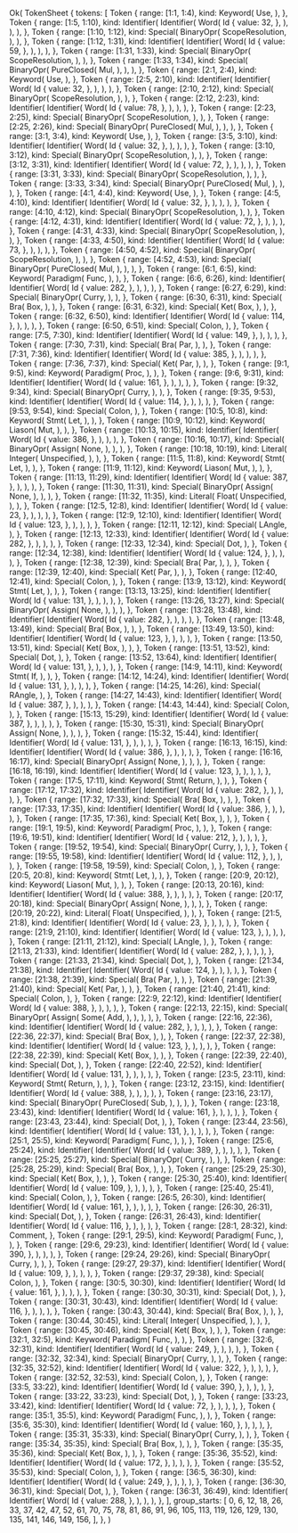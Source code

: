 Ok(
    TokenSheet {
        tokens: [
            Token {
                range: [1:1, 1:4),
                kind: Keyword(
                    Use,
                ),
            },
            Token {
                range: [1:5, 1:10),
                kind: Identifier(
                    Identifier(
                        Word(
                            Id {
                                value: 32,
                            },
                        ),
                    ),
                ),
            },
            Token {
                range: [1:10, 1:12),
                kind: Special(
                    BinaryOpr(
                        ScopeResolution,
                    ),
                ),
            },
            Token {
                range: [1:12, 1:31),
                kind: Identifier(
                    Identifier(
                        Word(
                            Id {
                                value: 59,
                            },
                        ),
                    ),
                ),
            },
            Token {
                range: [1:31, 1:33),
                kind: Special(
                    BinaryOpr(
                        ScopeResolution,
                    ),
                ),
            },
            Token {
                range: [1:33, 1:34),
                kind: Special(
                    BinaryOpr(
                        PureClosed(
                            Mul,
                        ),
                    ),
                ),
            },
            Token {
                range: [2:1, 2:4),
                kind: Keyword(
                    Use,
                ),
            },
            Token {
                range: [2:5, 2:10),
                kind: Identifier(
                    Identifier(
                        Word(
                            Id {
                                value: 32,
                            },
                        ),
                    ),
                ),
            },
            Token {
                range: [2:10, 2:12),
                kind: Special(
                    BinaryOpr(
                        ScopeResolution,
                    ),
                ),
            },
            Token {
                range: [2:12, 2:23),
                kind: Identifier(
                    Identifier(
                        Word(
                            Id {
                                value: 78,
                            },
                        ),
                    ),
                ),
            },
            Token {
                range: [2:23, 2:25),
                kind: Special(
                    BinaryOpr(
                        ScopeResolution,
                    ),
                ),
            },
            Token {
                range: [2:25, 2:26),
                kind: Special(
                    BinaryOpr(
                        PureClosed(
                            Mul,
                        ),
                    ),
                ),
            },
            Token {
                range: [3:1, 3:4),
                kind: Keyword(
                    Use,
                ),
            },
            Token {
                range: [3:5, 3:10),
                kind: Identifier(
                    Identifier(
                        Word(
                            Id {
                                value: 32,
                            },
                        ),
                    ),
                ),
            },
            Token {
                range: [3:10, 3:12),
                kind: Special(
                    BinaryOpr(
                        ScopeResolution,
                    ),
                ),
            },
            Token {
                range: [3:12, 3:31),
                kind: Identifier(
                    Identifier(
                        Word(
                            Id {
                                value: 72,
                            },
                        ),
                    ),
                ),
            },
            Token {
                range: [3:31, 3:33),
                kind: Special(
                    BinaryOpr(
                        ScopeResolution,
                    ),
                ),
            },
            Token {
                range: [3:33, 3:34),
                kind: Special(
                    BinaryOpr(
                        PureClosed(
                            Mul,
                        ),
                    ),
                ),
            },
            Token {
                range: [4:1, 4:4),
                kind: Keyword(
                    Use,
                ),
            },
            Token {
                range: [4:5, 4:10),
                kind: Identifier(
                    Identifier(
                        Word(
                            Id {
                                value: 32,
                            },
                        ),
                    ),
                ),
            },
            Token {
                range: [4:10, 4:12),
                kind: Special(
                    BinaryOpr(
                        ScopeResolution,
                    ),
                ),
            },
            Token {
                range: [4:12, 4:31),
                kind: Identifier(
                    Identifier(
                        Word(
                            Id {
                                value: 72,
                            },
                        ),
                    ),
                ),
            },
            Token {
                range: [4:31, 4:33),
                kind: Special(
                    BinaryOpr(
                        ScopeResolution,
                    ),
                ),
            },
            Token {
                range: [4:33, 4:50),
                kind: Identifier(
                    Identifier(
                        Word(
                            Id {
                                value: 73,
                            },
                        ),
                    ),
                ),
            },
            Token {
                range: [4:50, 4:52),
                kind: Special(
                    BinaryOpr(
                        ScopeResolution,
                    ),
                ),
            },
            Token {
                range: [4:52, 4:53),
                kind: Special(
                    BinaryOpr(
                        PureClosed(
                            Mul,
                        ),
                    ),
                ),
            },
            Token {
                range: [6:1, 6:5),
                kind: Keyword(
                    Paradigm(
                        Func,
                    ),
                ),
            },
            Token {
                range: [6:6, 6:26),
                kind: Identifier(
                    Identifier(
                        Word(
                            Id {
                                value: 282,
                            },
                        ),
                    ),
                ),
            },
            Token {
                range: [6:27, 6:29),
                kind: Special(
                    BinaryOpr(
                        Curry,
                    ),
                ),
            },
            Token {
                range: [6:30, 6:31),
                kind: Special(
                    Bra(
                        Box,
                    ),
                ),
            },
            Token {
                range: [6:31, 6:32),
                kind: Special(
                    Ket(
                        Box,
                    ),
                ),
            },
            Token {
                range: [6:32, 6:50),
                kind: Identifier(
                    Identifier(
                        Word(
                            Id {
                                value: 114,
                            },
                        ),
                    ),
                ),
            },
            Token {
                range: [6:50, 6:51),
                kind: Special(
                    Colon,
                ),
            },
            Token {
                range: [7:5, 7:30),
                kind: Identifier(
                    Identifier(
                        Word(
                            Id {
                                value: 149,
                            },
                        ),
                    ),
                ),
            },
            Token {
                range: [7:30, 7:31),
                kind: Special(
                    Bra(
                        Par,
                    ),
                ),
            },
            Token {
                range: [7:31, 7:36),
                kind: Identifier(
                    Identifier(
                        Word(
                            Id {
                                value: 385,
                            },
                        ),
                    ),
                ),
            },
            Token {
                range: [7:36, 7:37),
                kind: Special(
                    Ket(
                        Par,
                    ),
                ),
            },
            Token {
                range: [9:1, 9:5),
                kind: Keyword(
                    Paradigm(
                        Proc,
                    ),
                ),
            },
            Token {
                range: [9:6, 9:31),
                kind: Identifier(
                    Identifier(
                        Word(
                            Id {
                                value: 161,
                            },
                        ),
                    ),
                ),
            },
            Token {
                range: [9:32, 9:34),
                kind: Special(
                    BinaryOpr(
                        Curry,
                    ),
                ),
            },
            Token {
                range: [9:35, 9:53),
                kind: Identifier(
                    Identifier(
                        Word(
                            Id {
                                value: 114,
                            },
                        ),
                    ),
                ),
            },
            Token {
                range: [9:53, 9:54),
                kind: Special(
                    Colon,
                ),
            },
            Token {
                range: [10:5, 10:8),
                kind: Keyword(
                    Stmt(
                        Let,
                    ),
                ),
            },
            Token {
                range: [10:9, 10:12),
                kind: Keyword(
                    Liason(
                        Mut,
                    ),
                ),
            },
            Token {
                range: [10:13, 10:15),
                kind: Identifier(
                    Identifier(
                        Word(
                            Id {
                                value: 386,
                            },
                        ),
                    ),
                ),
            },
            Token {
                range: [10:16, 10:17),
                kind: Special(
                    BinaryOpr(
                        Assign(
                            None,
                        ),
                    ),
                ),
            },
            Token {
                range: [10:18, 10:19),
                kind: Literal(
                    Integer(
                        Unspecified,
                    ),
                ),
            },
            Token {
                range: [11:5, 11:8),
                kind: Keyword(
                    Stmt(
                        Let,
                    ),
                ),
            },
            Token {
                range: [11:9, 11:12),
                kind: Keyword(
                    Liason(
                        Mut,
                    ),
                ),
            },
            Token {
                range: [11:13, 11:29),
                kind: Identifier(
                    Identifier(
                        Word(
                            Id {
                                value: 387,
                            },
                        ),
                    ),
                ),
            },
            Token {
                range: [11:30, 11:31),
                kind: Special(
                    BinaryOpr(
                        Assign(
                            None,
                        ),
                    ),
                ),
            },
            Token {
                range: [11:32, 11:35),
                kind: Literal(
                    Float(
                        Unspecified,
                    ),
                ),
            },
            Token {
                range: [12:5, 12:8),
                kind: Identifier(
                    Identifier(
                        Word(
                            Id {
                                value: 23,
                            },
                        ),
                    ),
                ),
            },
            Token {
                range: [12:9, 12:10),
                kind: Identifier(
                    Identifier(
                        Word(
                            Id {
                                value: 123,
                            },
                        ),
                    ),
                ),
            },
            Token {
                range: [12:11, 12:12),
                kind: Special(
                    LAngle,
                ),
            },
            Token {
                range: [12:13, 12:33),
                kind: Identifier(
                    Identifier(
                        Word(
                            Id {
                                value: 282,
                            },
                        ),
                    ),
                ),
            },
            Token {
                range: [12:33, 12:34),
                kind: Special(
                    Dot,
                ),
            },
            Token {
                range: [12:34, 12:38),
                kind: Identifier(
                    Identifier(
                        Word(
                            Id {
                                value: 124,
                            },
                        ),
                    ),
                ),
            },
            Token {
                range: [12:38, 12:39),
                kind: Special(
                    Bra(
                        Par,
                    ),
                ),
            },
            Token {
                range: [12:39, 12:40),
                kind: Special(
                    Ket(
                        Par,
                    ),
                ),
            },
            Token {
                range: [12:40, 12:41),
                kind: Special(
                    Colon,
                ),
            },
            Token {
                range: [13:9, 13:12),
                kind: Keyword(
                    Stmt(
                        Let,
                    ),
                ),
            },
            Token {
                range: [13:13, 13:25),
                kind: Identifier(
                    Identifier(
                        Word(
                            Id {
                                value: 131,
                            },
                        ),
                    ),
                ),
            },
            Token {
                range: [13:26, 13:27),
                kind: Special(
                    BinaryOpr(
                        Assign(
                            None,
                        ),
                    ),
                ),
            },
            Token {
                range: [13:28, 13:48),
                kind: Identifier(
                    Identifier(
                        Word(
                            Id {
                                value: 282,
                            },
                        ),
                    ),
                ),
            },
            Token {
                range: [13:48, 13:49),
                kind: Special(
                    Bra(
                        Box,
                    ),
                ),
            },
            Token {
                range: [13:49, 13:50),
                kind: Identifier(
                    Identifier(
                        Word(
                            Id {
                                value: 123,
                            },
                        ),
                    ),
                ),
            },
            Token {
                range: [13:50, 13:51),
                kind: Special(
                    Ket(
                        Box,
                    ),
                ),
            },
            Token {
                range: [13:51, 13:52),
                kind: Special(
                    Dot,
                ),
            },
            Token {
                range: [13:52, 13:64),
                kind: Identifier(
                    Identifier(
                        Word(
                            Id {
                                value: 131,
                            },
                        ),
                    ),
                ),
            },
            Token {
                range: [14:9, 14:11),
                kind: Keyword(
                    Stmt(
                        If,
                    ),
                ),
            },
            Token {
                range: [14:12, 14:24),
                kind: Identifier(
                    Identifier(
                        Word(
                            Id {
                                value: 131,
                            },
                        ),
                    ),
                ),
            },
            Token {
                range: [14:25, 14:26),
                kind: Special(
                    RAngle,
                ),
            },
            Token {
                range: [14:27, 14:43),
                kind: Identifier(
                    Identifier(
                        Word(
                            Id {
                                value: 387,
                            },
                        ),
                    ),
                ),
            },
            Token {
                range: [14:43, 14:44),
                kind: Special(
                    Colon,
                ),
            },
            Token {
                range: [15:13, 15:29),
                kind: Identifier(
                    Identifier(
                        Word(
                            Id {
                                value: 387,
                            },
                        ),
                    ),
                ),
            },
            Token {
                range: [15:30, 15:31),
                kind: Special(
                    BinaryOpr(
                        Assign(
                            None,
                        ),
                    ),
                ),
            },
            Token {
                range: [15:32, 15:44),
                kind: Identifier(
                    Identifier(
                        Word(
                            Id {
                                value: 131,
                            },
                        ),
                    ),
                ),
            },
            Token {
                range: [16:13, 16:15),
                kind: Identifier(
                    Identifier(
                        Word(
                            Id {
                                value: 386,
                            },
                        ),
                    ),
                ),
            },
            Token {
                range: [16:16, 16:17),
                kind: Special(
                    BinaryOpr(
                        Assign(
                            None,
                        ),
                    ),
                ),
            },
            Token {
                range: [16:18, 16:19),
                kind: Identifier(
                    Identifier(
                        Word(
                            Id {
                                value: 123,
                            },
                        ),
                    ),
                ),
            },
            Token {
                range: [17:5, 17:11),
                kind: Keyword(
                    Stmt(
                        Return,
                    ),
                ),
            },
            Token {
                range: [17:12, 17:32),
                kind: Identifier(
                    Identifier(
                        Word(
                            Id {
                                value: 282,
                            },
                        ),
                    ),
                ),
            },
            Token {
                range: [17:32, 17:33),
                kind: Special(
                    Bra(
                        Box,
                    ),
                ),
            },
            Token {
                range: [17:33, 17:35),
                kind: Identifier(
                    Identifier(
                        Word(
                            Id {
                                value: 386,
                            },
                        ),
                    ),
                ),
            },
            Token {
                range: [17:35, 17:36),
                kind: Special(
                    Ket(
                        Box,
                    ),
                ),
            },
            Token {
                range: [19:1, 19:5),
                kind: Keyword(
                    Paradigm(
                        Proc,
                    ),
                ),
            },
            Token {
                range: [19:6, 19:51),
                kind: Identifier(
                    Identifier(
                        Word(
                            Id {
                                value: 212,
                            },
                        ),
                    ),
                ),
            },
            Token {
                range: [19:52, 19:54),
                kind: Special(
                    BinaryOpr(
                        Curry,
                    ),
                ),
            },
            Token {
                range: [19:55, 19:58),
                kind: Identifier(
                    Identifier(
                        Word(
                            Id {
                                value: 112,
                            },
                        ),
                    ),
                ),
            },
            Token {
                range: [19:58, 19:59),
                kind: Special(
                    Colon,
                ),
            },
            Token {
                range: [20:5, 20:8),
                kind: Keyword(
                    Stmt(
                        Let,
                    ),
                ),
            },
            Token {
                range: [20:9, 20:12),
                kind: Keyword(
                    Liason(
                        Mut,
                    ),
                ),
            },
            Token {
                range: [20:13, 20:16),
                kind: Identifier(
                    Identifier(
                        Word(
                            Id {
                                value: 388,
                            },
                        ),
                    ),
                ),
            },
            Token {
                range: [20:17, 20:18),
                kind: Special(
                    BinaryOpr(
                        Assign(
                            None,
                        ),
                    ),
                ),
            },
            Token {
                range: [20:19, 20:22),
                kind: Literal(
                    Float(
                        Unspecified,
                    ),
                ),
            },
            Token {
                range: [21:5, 21:8),
                kind: Identifier(
                    Identifier(
                        Word(
                            Id {
                                value: 23,
                            },
                        ),
                    ),
                ),
            },
            Token {
                range: [21:9, 21:10),
                kind: Identifier(
                    Identifier(
                        Word(
                            Id {
                                value: 123,
                            },
                        ),
                    ),
                ),
            },
            Token {
                range: [21:11, 21:12),
                kind: Special(
                    LAngle,
                ),
            },
            Token {
                range: [21:13, 21:33),
                kind: Identifier(
                    Identifier(
                        Word(
                            Id {
                                value: 282,
                            },
                        ),
                    ),
                ),
            },
            Token {
                range: [21:33, 21:34),
                kind: Special(
                    Dot,
                ),
            },
            Token {
                range: [21:34, 21:38),
                kind: Identifier(
                    Identifier(
                        Word(
                            Id {
                                value: 124,
                            },
                        ),
                    ),
                ),
            },
            Token {
                range: [21:38, 21:39),
                kind: Special(
                    Bra(
                        Par,
                    ),
                ),
            },
            Token {
                range: [21:39, 21:40),
                kind: Special(
                    Ket(
                        Par,
                    ),
                ),
            },
            Token {
                range: [21:40, 21:41),
                kind: Special(
                    Colon,
                ),
            },
            Token {
                range: [22:9, 22:12),
                kind: Identifier(
                    Identifier(
                        Word(
                            Id {
                                value: 388,
                            },
                        ),
                    ),
                ),
            },
            Token {
                range: [22:13, 22:15),
                kind: Special(
                    BinaryOpr(
                        Assign(
                            Some(
                                Add,
                            ),
                        ),
                    ),
                ),
            },
            Token {
                range: [22:16, 22:36),
                kind: Identifier(
                    Identifier(
                        Word(
                            Id {
                                value: 282,
                            },
                        ),
                    ),
                ),
            },
            Token {
                range: [22:36, 22:37),
                kind: Special(
                    Bra(
                        Box,
                    ),
                ),
            },
            Token {
                range: [22:37, 22:38),
                kind: Identifier(
                    Identifier(
                        Word(
                            Id {
                                value: 123,
                            },
                        ),
                    ),
                ),
            },
            Token {
                range: [22:38, 22:39),
                kind: Special(
                    Ket(
                        Box,
                    ),
                ),
            },
            Token {
                range: [22:39, 22:40),
                kind: Special(
                    Dot,
                ),
            },
            Token {
                range: [22:40, 22:52),
                kind: Identifier(
                    Identifier(
                        Word(
                            Id {
                                value: 131,
                            },
                        ),
                    ),
                ),
            },
            Token {
                range: [23:5, 23:11),
                kind: Keyword(
                    Stmt(
                        Return,
                    ),
                ),
            },
            Token {
                range: [23:12, 23:15),
                kind: Identifier(
                    Identifier(
                        Word(
                            Id {
                                value: 388,
                            },
                        ),
                    ),
                ),
            },
            Token {
                range: [23:16, 23:17),
                kind: Special(
                    BinaryOpr(
                        PureClosed(
                            Sub,
                        ),
                    ),
                ),
            },
            Token {
                range: [23:18, 23:43),
                kind: Identifier(
                    Identifier(
                        Word(
                            Id {
                                value: 161,
                            },
                        ),
                    ),
                ),
            },
            Token {
                range: [23:43, 23:44),
                kind: Special(
                    Dot,
                ),
            },
            Token {
                range: [23:44, 23:56),
                kind: Identifier(
                    Identifier(
                        Word(
                            Id {
                                value: 131,
                            },
                        ),
                    ),
                ),
            },
            Token {
                range: [25:1, 25:5),
                kind: Keyword(
                    Paradigm(
                        Func,
                    ),
                ),
            },
            Token {
                range: [25:6, 25:24),
                kind: Identifier(
                    Identifier(
                        Word(
                            Id {
                                value: 389,
                            },
                        ),
                    ),
                ),
            },
            Token {
                range: [25:25, 25:27),
                kind: Special(
                    BinaryOpr(
                        Curry,
                    ),
                ),
            },
            Token {
                range: [25:28, 25:29),
                kind: Special(
                    Bra(
                        Box,
                    ),
                ),
            },
            Token {
                range: [25:29, 25:30),
                kind: Special(
                    Ket(
                        Box,
                    ),
                ),
            },
            Token {
                range: [25:30, 25:40),
                kind: Identifier(
                    Identifier(
                        Word(
                            Id {
                                value: 109,
                            },
                        ),
                    ),
                ),
            },
            Token {
                range: [25:40, 25:41),
                kind: Special(
                    Colon,
                ),
            },
            Token {
                range: [26:5, 26:30),
                kind: Identifier(
                    Identifier(
                        Word(
                            Id {
                                value: 161,
                            },
                        ),
                    ),
                ),
            },
            Token {
                range: [26:30, 26:31),
                kind: Special(
                    Dot,
                ),
            },
            Token {
                range: [26:31, 26:43),
                kind: Identifier(
                    Identifier(
                        Word(
                            Id {
                                value: 116,
                            },
                        ),
                    ),
                ),
            },
            Token {
                range: [28:1, 28:32),
                kind: Comment,
            },
            Token {
                range: [29:1, 29:5),
                kind: Keyword(
                    Paradigm(
                        Func,
                    ),
                ),
            },
            Token {
                range: [29:6, 29:23),
                kind: Identifier(
                    Identifier(
                        Word(
                            Id {
                                value: 390,
                            },
                        ),
                    ),
                ),
            },
            Token {
                range: [29:24, 29:26),
                kind: Special(
                    BinaryOpr(
                        Curry,
                    ),
                ),
            },
            Token {
                range: [29:27, 29:37),
                kind: Identifier(
                    Identifier(
                        Word(
                            Id {
                                value: 109,
                            },
                        ),
                    ),
                ),
            },
            Token {
                range: [29:37, 29:38),
                kind: Special(
                    Colon,
                ),
            },
            Token {
                range: [30:5, 30:30),
                kind: Identifier(
                    Identifier(
                        Word(
                            Id {
                                value: 161,
                            },
                        ),
                    ),
                ),
            },
            Token {
                range: [30:30, 30:31),
                kind: Special(
                    Dot,
                ),
            },
            Token {
                range: [30:31, 30:43),
                kind: Identifier(
                    Identifier(
                        Word(
                            Id {
                                value: 116,
                            },
                        ),
                    ),
                ),
            },
            Token {
                range: [30:43, 30:44),
                kind: Special(
                    Bra(
                        Box,
                    ),
                ),
            },
            Token {
                range: [30:44, 30:45),
                kind: Literal(
                    Integer(
                        Unspecified,
                    ),
                ),
            },
            Token {
                range: [30:45, 30:46),
                kind: Special(
                    Ket(
                        Box,
                    ),
                ),
            },
            Token {
                range: [32:1, 32:5),
                kind: Keyword(
                    Paradigm(
                        Func,
                    ),
                ),
            },
            Token {
                range: [32:6, 32:31),
                kind: Identifier(
                    Identifier(
                        Word(
                            Id {
                                value: 249,
                            },
                        ),
                    ),
                ),
            },
            Token {
                range: [32:32, 32:34),
                kind: Special(
                    BinaryOpr(
                        Curry,
                    ),
                ),
            },
            Token {
                range: [32:35, 32:52),
                kind: Identifier(
                    Identifier(
                        Word(
                            Id {
                                value: 322,
                            },
                        ),
                    ),
                ),
            },
            Token {
                range: [32:52, 32:53),
                kind: Special(
                    Colon,
                ),
            },
            Token {
                range: [33:5, 33:22),
                kind: Identifier(
                    Identifier(
                        Word(
                            Id {
                                value: 390,
                            },
                        ),
                    ),
                ),
            },
            Token {
                range: [33:22, 33:23),
                kind: Special(
                    Dot,
                ),
            },
            Token {
                range: [33:23, 33:42),
                kind: Identifier(
                    Identifier(
                        Word(
                            Id {
                                value: 72,
                            },
                        ),
                    ),
                ),
            },
            Token {
                range: [35:1, 35:5),
                kind: Keyword(
                    Paradigm(
                        Func,
                    ),
                ),
            },
            Token {
                range: [35:6, 35:30),
                kind: Identifier(
                    Identifier(
                        Word(
                            Id {
                                value: 160,
                            },
                        ),
                    ),
                ),
            },
            Token {
                range: [35:31, 35:33),
                kind: Special(
                    BinaryOpr(
                        Curry,
                    ),
                ),
            },
            Token {
                range: [35:34, 35:35),
                kind: Special(
                    Bra(
                        Box,
                    ),
                ),
            },
            Token {
                range: [35:35, 35:36),
                kind: Special(
                    Ket(
                        Box,
                    ),
                ),
            },
            Token {
                range: [35:36, 35:52),
                kind: Identifier(
                    Identifier(
                        Word(
                            Id {
                                value: 172,
                            },
                        ),
                    ),
                ),
            },
            Token {
                range: [35:52, 35:53),
                kind: Special(
                    Colon,
                ),
            },
            Token {
                range: [36:5, 36:30),
                kind: Identifier(
                    Identifier(
                        Word(
                            Id {
                                value: 249,
                            },
                        ),
                    ),
                ),
            },
            Token {
                range: [36:30, 36:31),
                kind: Special(
                    Dot,
                ),
            },
            Token {
                range: [36:31, 36:49),
                kind: Identifier(
                    Identifier(
                        Word(
                            Id {
                                value: 288,
                            },
                        ),
                    ),
                ),
            },
        ],
        group_starts: [
            0,
            6,
            12,
            18,
            26,
            33,
            37,
            42,
            47,
            52,
            61,
            70,
            75,
            78,
            81,
            86,
            91,
            96,
            105,
            113,
            119,
            126,
            129,
            130,
            135,
            141,
            146,
            149,
            156,
        ],
    },
)